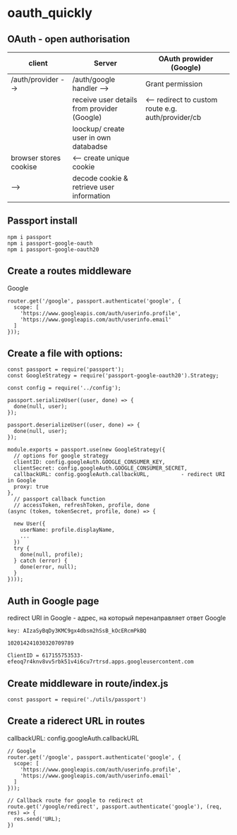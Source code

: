 # oauth_quickly

## OAuth - open authorisation

client                     | Server                                       | OAuth prowider (Google)
---------------------------|----------------------------------------------|------------------------
/auth/provider -->         |  /auth/google handler -->                    | Grant permission
                           |  receive user details from provider (Google) | <-- redirect to custom route e.g. auth/provider/cb
                           | loockup/ create user in own databadse        |
  browser stores cookise   | <-- create unique cookie                     |
             -->           | decode cookie & retrieve user information    |

## Passport install
```
npm i passport
npm i passport-google-oauth
npm i passport-google-oauth20
```
## Create a routes middleware
Google
```
router.get('/google', passport.authenticate('google', {
  scope: [
    'https://www.googleapis.com/auth/userinfo.profile',
    'https://www.googleapis.com/auth/userinfo.email'
  ]
}));
```

## Create a file with options: 
```
const passport = require('passport');
const GoogleStrategy = require('passport-google-oauth20').Strategy;

const config = require('../config');

passport.serializeUser((user, done) => {
  done(null, user);
});

passport.deserializeUser((user, done) => {
  done(null, user);
});

module.exports = passport.use(new GoogleStrategy({
  // options for google strategy
  clientID: config.googleAuth.GOOGLE_CONSUMER_KEY,
  clientSecret: config.googleAuth.GOOGLE_CONSUMER_SECRET,
  callbackURL: config.googleAuth.callbackURL,          - redirect URI in Google
  proxy: true
},
  // passport callback function
  // accessToken, refreshToken, profile, done  
(async (token, tokenSecret, profile, done) => {

  new User({
    userName: profile.displayName,
    ...
  })
  try {
    done(null, profile);
  } catch (error) {
    done(error, null);
  }
})));
```

## Auth in Google page

redirect URI in Google - адрес, на который перенаправляет ответ Google 
```
key: AIzaSyBqDy3KMC9gx4dbsm2hSsB_kOcERcmPkBQ

102014241030320709789
 
ClientID = 617155753533-efeoq7r4knv8vv5rbk51v4i6cu7rtrsd.apps.googleusercontent.com
```

## Create middleware in route/index.js
```
const passport = require('./utils/passport')
```
## Create a riderect URL in routes 
callbackURL: config.googleAuth.callbackURL
```
// Google
router.get('/google', passport.authenticate('google', {
  scope: [
    'https://www.googleapis.com/auth/userinfo.profile',
    'https://www.googleapis.com/auth/userinfo.email'
  ]
}));

// Callback route for google to redirect ot
route.get('/google/redirect', passport.authenticate('google'), (req, res) => {
  res.send('URL);
})
```
